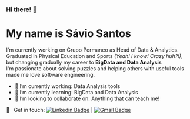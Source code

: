 ### Hi there! 👋
# My name is <b>Sávio Santos</b>
I'm currently working on Grupo Permaneo as Head of Data & Analytics.
</br>Graduated in Physical Education and Sports <i>(Yeah! I know! Crazy huh?!)</i>, but changing gradually my career to <b>BigData and Data Analysis</b>
<br/>I'm passionate about solving puzzles and helping others with useful tools made me love software engineering.

- 🔭 I’m currently working: Data Analysis tools
- 🌱 I’m currently learning: BigData and Data Analysis
- 👯 I’m looking to collaborate on: Anything that can teach me!

:email: &nbsp; Get in touch: [![Linkedin Badge](https://img.shields.io/badge/-SávioSantos-blue?style=flat-square&logo=Linkedin&logoColor=white&link=https://www.linkedin.com/in/dsaviossantos)](https://www.linkedin.com/in/dsaviossantos/) 
| 
[![Gmail Badge](https://img.shields.io/badge/-savio@dsaviossantos.dev-c14438?style=flat-square&logo=Gmail&logoColor=white&link=mailto:savio@dsaviossantos.dev)](mailto:savio@dsaviossantos.dev)
